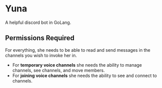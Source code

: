 # Yuna #

A helpful discord bot in GoLang.

## Permissions Required ##

For everything, she needs to be able to read and send messages in the channels you wish to invoke her in.

* For **temporary voice channels** she needs the ability to manage channels, see channels, and move members.
* For **joining voice channels** she needs the ability to see and connect to channels.